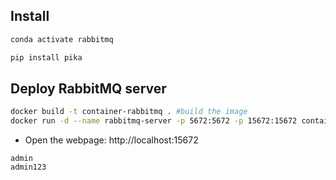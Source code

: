 
## Install
```bash
conda activate rabbitmq

pip install pika
```

## Deploy RabbitMQ server
```bash
docker build -t container-rabbitmq . #build the image
docker run -d --name rabbitmq-server -p 5672:5672 -p 15672:15672 container-rabbitmq #run the container

```

- Open the webpage: http://localhost:15672
```
admin
admin123
```
